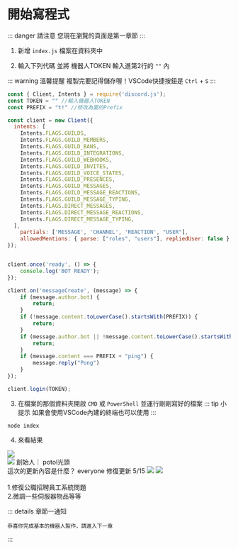 # 開始寫程式 


::: danger 請注意
您現在瀏覽的頁面是第一章節
:::
1. 新增 `index.js` 檔案在資料夾中

2. 輸入下列代碼 並將 機器人TOKEN 輸入進第2行的 `""` 內

::: warning 溫馨提醒
複製完要記得儲存喔！VSCode快捷按鈕是 `Ctrl` + `S`
:::

```js
const { Client, Intents } = require('discord.js');
const TOKEN = "" //輸入機器人TOKEN
const PREFIX = "t!" //修改為要的Prefix

const client = new Client({
  intents: [
    Intents.FLAGS.GUILDS,
    Intents.FLAGS.GUILD_MEMBERS,
    Intents.FLAGS.GUILD_BANS,
    Intents.FLAGS.GUILD_INTEGRATIONS,
    Intents.FLAGS.GUILD_WEBHOOKS,
    Intents.FLAGS.GUILD_INVITES,
    Intents.FLAGS.GUILD_VOICE_STATES,
    Intents.FLAGS.GUILD_PRESENCES,
    Intents.FLAGS.GUILD_MESSAGES,
    Intents.FLAGS.GUILD_MESSAGE_REACTIONS,
    Intents.FLAGS.GUILD_MESSAGE_TYPING,
    Intents.FLAGS.DIRECT_MESSAGES,
    Intents.FLAGS.DIRECT_MESSAGE_REACTIONS,
    Intents.FLAGS.DIRECT_MESSAGE_TYPING,
  ],
	partials: ['MESSAGE', 'CHANNEL', 'REACTION', "USER"],
	allowedMentions: { parse: ["roles", "users"], repliedUser: false },
});


client.once('ready', () => {
	console.log('BOT READY');
});

client.on('messageCreate', (message) => {
	if (message.author.bot) {
		return;
	}
    if (!message.content.toLowerCase().startsWith(PREFIX)) {
        return;
    }
    if (message.author.bot || !message.content.toLowerCase().startsWith(PREFIX)) {
		return;
	}
    if (message.content === PREFIX + "ping") {
        message.reply("Pong")
    }
});

client.login(TOKEN);
```

3. 在檔案的那個資料夾開啟 `CMD` 或 `PowerShell` 並運行剛剛寫好的檔案
::: tip 小提示
如果會使用VSCode內建的終端也可以使用
:::

```bash:no-line-numbers
node index
```

4. 來看結果

<img src="/code/js/codejs-1.png" />
<br>
<img src="/code/js/codejs-2.png" />
<DiscordMessages>
    <DiscordMessage profile="haco" timestamp="05/17/2022">
        <DiscordMention :highlight="false" >創始人｜ potol光頭</DiscordMention><br>
        這次的更新內容是什麼？
    </DiscordMessage>
	<DiscordMessage profile="potol" timestamp="05/17/2022">
        <DiscordMention :highlight="true">everyone</DiscordMention> 修復更新 5/15 
        <span class="emoji-container">
            <img class="emoji-image" src="https://cdn.discordapp.com/emojis/962554958157344808.gif?size=44&quality=lossless" />
            <img class="emoji-image" src="https://cdn.discordapp.com/emojis/962554966927638630.gif?size=44&quality=lossless" />
        </span>
        <br>
        <br>
        1.修復公職招聘員工系統問題
        <br>
        2.微調一些伺服器物品等等
    </DiscordMessage>
</DiscordMessages>

::: details 章節一通知
```:no-line-numbers
恭喜你完成基本的機器人製作，請進入下一章
```
:::



